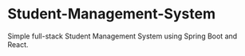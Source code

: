 # Student-Management-System

Simple full-stack Student Management System using Spring Boot and React.

